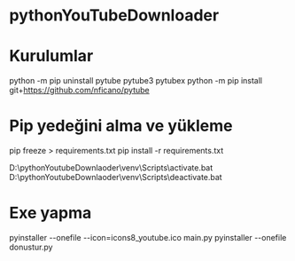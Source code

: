 # pythonYouTubeDownloader
# Kurulumlar


python -m pip uninstall pytube pytube3 pytubex
python -m pip install git+https://github.com/nficano/pytube


# Pip yedeğini alma ve yükleme
pip freeze > requirements.txt
pip install -r requirements.txt


D:\pythonYoutubeDownlaoder\venv\Scripts\activate.bat
D:\pythonYoutubeDownlaoder\venv\Scripts\deactivate.bat

# Exe yapma
pyinstaller --onefile --icon=icons8_youtube.ico main.py
pyinstaller --onefile donustur.py

